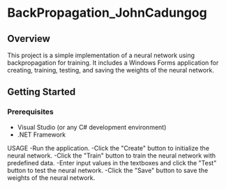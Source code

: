 # BackPropagation_JohnCadungog

## Overview

This project is a simple implementation of a neural network using backpropagation for training. It includes a Windows Forms application for creating, training, testing, and saving the weights of the neural network.

## Getting Started

### Prerequisites

- Visual Studio (or any C# development environment)
- .NET Framework

USAGE
-Run the application.
-Click the "Create" button to initialize the neural network.
-Click the "Train" button to train the neural network with predefined data.
-Enter input values in the textboxes and click the "Test" button to test the neural network.
-Click the "Save" button to save the weights of the neural network.


